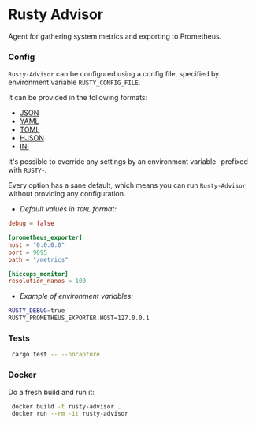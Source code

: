 # Rusty Advisor
Agent for gathering system metrics and exporting to Prometheus.

### Config

`Rusty-Advisor` can be configured using a config file, specified by environment variable `RUSTY_CONFIG_FILE`.

It can be provided in the following formats:
* [JSON]
* [YAML]
* [TOML]
* [HJSON]
* [INI]

It's possible to override any settings by an environment variable -prefixed with `RUSTY`-.

Every option has a sane default, which means you can run `Rusty-Advisor`
without providing any configuration.

* _Default values in `TOML` format:_
```toml
debug = false

[prometheus_exporter]
host = "0.0.0.0"
port = 9095
path = "/metrics"

[hiccups_monitor]
resolution_nanos = 100
```

* _Example of environment variables:_
```bash
RUSTY_DEBUG=true
RUSTY_PROMETHEUS_EXPORTER.HOST=127.0.0.1
```

### Tests

```bash
 cargo test -- --nocapture
```

### Docker

Do a fresh build and run it:

```bash
 docker build -t rusty-advisor . 
 docker run --rm -it rusty-advisor 
```

[JSON]: https://github.com/serde-rs/json
[TOML]: https://github.com/toml-lang/toml
[YAML]: https://github.com/chyh1990/yaml-rust
[HJSON]: https://github.com/hjson/hjson-rust
[INI]: https://github.com/zonyitoo/rust-ini
